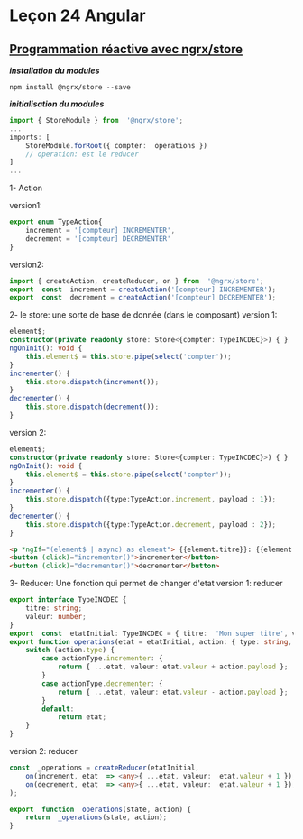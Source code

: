 # Leçon 24 Angular

## [ Programmation réactive avec ngrx/store](https://ngrx.io)

***installation du modules***

``` console
npm install @ngrx/store --save
```

***initialisation du modules***

``` typescript
import { StoreModule } from  '@ngrx/store';
...
imports: [
	StoreModule.forRoot({ compter:  operations })
	// operation: est le reducer
]
...
```

1- Action 

version1:

``` typescript
export enum TypeAction{
	increment = '[compteur] INCREMENTER',
	decrement = '[compteur] DECREMENTER'
}
```

version2: 

``` typescript
import { createAction, createReducer, on } from  '@ngrx/store';
export  const  increment = createAction('[compteur] INCREMENTER');
export  const  decrement = createAction('[compteur] DECREMENTER');
```

2- le store: une sorte de base de donnée (dans le composant)
version 1:

``` typescript
element$;
constructor(private readonly store: Store<{compter: TypeINCDEC}>) { }
ngOnInit(): void {
	this.element$ = this.store.pipe(select('compter'));
}
incrementer() {
	this.store.dispatch(increment());
}
decrementer() {
	this.store.dispatch(decrement());
}
```

version 2:

``` typescript
element$;
constructor(private readonly store: Store<{compter: TypeINCDEC}>) { }
ngOnInit(): void {
	this.element$ = this.store.pipe(select('compter'));
}
incrementer() {
	this.store.dispatch({type:TypeAction.increment, payload : 1});
}
decrementer() {
	this.store.dispatch({type:TypeAction.decrement, payload : 2});
}
```

``` html
<p *ngIf="(element$ | async) as element"> {{element.titre}}: {{element.valeur}}</p>
<button (click)="incrementer()">incrementer</button>
<button (click)="decrementer()">decrementer</button>
```

3- Reducer: Une fonction qui permet de changer d'etat
version 1: reducer

``` typescript
export interface TypeINCDEC {
	titre: string;
	valeur: number;
}
export  const  etatInitial: TypeINCDEC = { titre:  'Mon super titre', valeur:  0 };
export function operations(etat = etatInitial, action: { type: string, payload: number }) {
	switch (action.type) {
		case actionType.incrementer: {
			return { ...etat, valeur: etat.valeur + action.payload };
		}
		case actionType.decrementer: {
			return { ...etat, valeur: etat.valeur - action.payload };
		}
		default:
			return etat;
	}
} 
```

version 2: reducer

``` typescript
const  _operations = createReducer(etatInitial,
	on(increment, etat  => <any>{ ...etat, valeur:  etat.valeur + 1 }),
	on(decrement, etat  => <any>{ ...etat, valeur:  etat.valeur + 1 }),
);

export  function  operations(state, action) {
	return  _operations(state, action);
}
```
